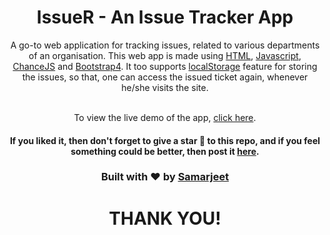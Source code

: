 <div align="center">
<h1>IssueR - An Issue Tracker App</h1>
A go-to web application for tracking issues, related to various departments of an organisation. This web app is made using <a href="https://www.w3schools.com/html/" target="_blank">HTML</a>, <a href="https://www.w3schools.com/js/DEFAULT.asp" target="_blank">Javascript</a>, <a href="https://chancejs.com/" target="_blank">ChanceJS</a> and <a href="https://getbootstrap.com/" target="_blank">Bootstrap4</a>. It too supports <a href="https://www.w3schools.com/jsref/prop_win_localstorage.asp" target="_blank">localStorage</a> feature for storing the issues, so that, one can access the issued ticket again, whenever he/she visits the site.
<br><br>

To view the live demo of the app, [click here](https://samarjeetbanik.github.io/IssueR/).

#### **If you liked it, then don't forget to give a star 🌟 to this repo, and if you feel something could be better, then post it [here](https://github.com/SamarjeetBanik/IssueR/issues/new).**

### Built with :heart: by [Samarjeet](https://github.com/SamarjeetBanik)
<h1>THANK YOU!</h1>
</div>
